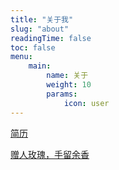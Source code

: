 ```yaml
---
title: "关于我"
slug: "about"
readingTime: false
toc: false
menu:
    main:
        name: 关于
        weight: 10
        params: 
            icon: user
---
```



[简历](/CV/)


[赠人玫瑰，手留余香](/p/pay-for-help/)


<!-- <iframe src="https://wangxuan.mapengfei.cn/memory" width="100%" height="800" frameborder="0"></iframe> -->
<!-- <iframe src="https://wangxuan.mapengfei.cn/web" width="100%" height="500" frameborder="0"></iframe> -->
<!-- {{< quote author="某人" source="简历" url="/CV/">}}
Lorem ipsum dolor sit amet, consectetur adipiscing elit, sed do eiusmod tempor incididunt ut labore et dolore magna aliqua. Ut enim ad minim veniam, quis nostrud exercitation ullamco laboris nisi ut aliquip ex ea commodo consequat. Duis aute irure dolor in reprehenderit in voluptate velit esse cillum dolore eu fugiat nulla pariatur. Excepteur sint occaecat cupidatat non proident, sunt in culpa qui officia deserunt mollit anim id est laborum.
{{< /quote >}}  -->